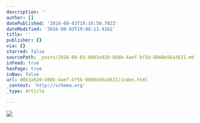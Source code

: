 ```yaml
---
description: ''
author: []
datePublished: '2016-08-03T19:16:50.782Z'
dateModified: '2016-08-03T19:08:13.416Z'
title: ''
publisher: {}
via: {}
starred: false
sourcePath: _posts/2016-08-03-00b3a920-b08b-4aef-bf5b-0860e56a3621.md
inFeed: true
hasPage: true
inNav: false
url: 00b3a920-b08b-4aef-bf5b-0860e56a3621/index.html
_context: 'http://schema.org'
_type: Article

---
```

![](https://the-grid-user-content.s3-us-west-2.amazonaws.com/da267f28-41b3-41fd-ac91-678c8006175c.png)